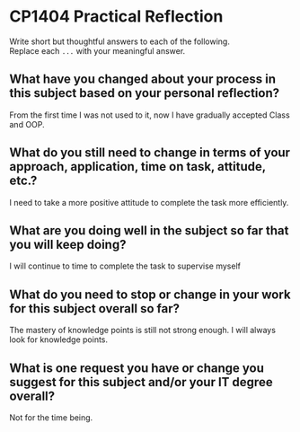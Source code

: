 # CP1404 Practical Reflection

Write short but thoughtful answers to each of the following.  
Replace each `...` with your meaningful answer.

## What have you changed about your process in this subject based on your personal reflection?

From the first time I was not used to it, now I have gradually accepted Class and OOP.

## What do you still need to change in terms of your approach, application, time on task, attitude, etc.?

I need to take a more positive attitude to complete the task more efficiently.

## What are you doing well in the subject so far that you will keep doing?

I will continue to time to complete the task to supervise myself

## What do you need to stop or change in your work for this subject overall so far?

The mastery of knowledge points is still not strong enough. I will always look for knowledge points.

## What is one request you have or change you suggest for this subject and/or your IT degree overall?

Not for the time being.
